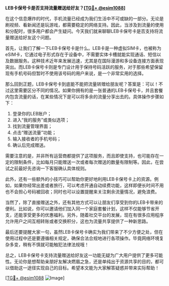 **LEB卡保号卡是否支持流量赠送给好友？[[TG💪+ @esim1088](https://t.me/s/esim1088)]**

在这个信息爆炸的时代，手机流量已经成为我们生活中不可或缺的一部分。无论是刷视频、看新闻还是玩游戏，都需要稳定的网络支持。因此，当涉及到流量的使用和分配时，很多用户都会产生疑问。今天我们就来聊聊LEB卡保号卡是否支持将流量赠送给好友这个问题。

首先，让我们了解一下LEB卡保号卡是什么。LEB卡是一种虚拟SIM卡，也被称为eSIM卡，它通过电子形式存在于设备中，不需要实体卡槽就能实现通话、短信以及数据服务。这种技术近年来发展迅速，尤其是在国际漫游和多设备连接方面表现突出。而LEB卡保号卡则是专门设计用于保持号码活跃的服务，对于那些希望保留现有手机号码但暂时不使用该号码的用户来说，是一个非常实用的选择。

那么回到正题，LEB卡保号卡到底能不能把流量转赠给朋友呢？答案是：可以！不过这里需要区分不同的情况。如果你拥有的是一张普通的LEB卡保号卡，并且套餐内包含流量的话，在某些情况下是可以将多余的流量分享出去的。具体操作步骤如下：

1. 登录你的LEB账户；
2. 进入“我的服务”或类似选项；
3. 找到流量管理界面；
4. 点击“赠送流量”功能；
5. 输入接收者的手机号码；
6. 确认后完成赠送。

需要注意的是，并非所有运营商都提供了这项服务，而且即使支持，也可能存在一定的限制条件，比如每月只能赠送一次或者每次赠送的数量有限制等。因此，在尝试之前最好先咨询一下客服确认具体规则。

此外，还有一些额外的小技巧可以帮助你更好地利用LEB卡保号卡上的资源。例如，如果你经常出差或者旅行，可以考虑开通自动续费功能，这样即便长时间不用也不会担心号码被回收；同时也可以设置提醒来关注剩余流量情况，避免浪费。

当然了，除了直接赠送之外，还有其他方式可以让朋友们享受到你的LEB卡带来的便利。比如说，你可以邀请他们加入同一个家庭套餐计划，这样不仅能够节省开支，还能享受更多的优惠福利。另外，随着社交平台的发展，现在有很多应用程序允许用户之间互相转账或者交换积分，这也为流量共享提供了一种新思路。

最后还要提醒大家一句，虽然LEB卡保号卡确实为我们带来了不少方便之处，但在使用过程中还是要遵循相关规定，确保合法合规地进行各项操作。毕竟网络环境复杂多变，稍有不慎就可能触犯法律法规哦！

总之，LEB卡保号卡支持流量赠送给好友这一功能无疑为广大用户提供了更多可能性。无论你是想帮助亲朋好友解决燃眉之急，还是单纯出于资源共享的目的，都可以借助这一途径实现自己的目标。希望本文能为大家解答疑惑并带来实际帮助！

[[TG💪+ @esim1088](https://t.me/s/esim1088) ![Image](https://i.postimg.cc/4NQfJmqS/Snipaste-2025-05-13-00-14-12.png)]